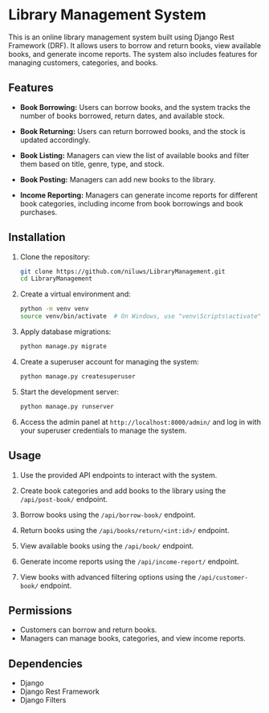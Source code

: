 # Library Management System

This is an online library management system built using Django Rest Framework (DRF). It allows users to borrow and return books, view available books, and generate income reports. The system also includes features for managing customers, categories, and books.

## Features

- **Book Borrowing:** Users can borrow books, and the system tracks the number of books borrowed, return dates, and available stock.

- **Book Returning:** Users can return borrowed books, and the stock is updated accordingly.

- **Book Listing:** Managers can view the list of available books and filter them based on title, genre, type, and stock.

- **Book Posting:** Managers can add new books to the library.

- **Income Reporting:** Managers can generate income reports for different book categories, including income from book borrowings and book purchases.

## Installation

1. Clone the repository:

   ```bash
   git clone https://github.com/niluws/LibraryManagement.git
   cd LibraryManagement
   ```

2. Create a virtual environment and:

   ```bash
   python -m venv venv
   source venv/bin/activate  # On Windows, use "venv\Scripts\activate"
   ```

3. Apply database migrations:

   ```bash
   python manage.py migrate
   ```

4. Create a superuser account for managing the system:

   ```bash
   python manage.py createsuperuser
   ```

5. Start the development server:

   ```bash
   python manage.py runserver
   ```

6. Access the admin panel at `http://localhost:8000/admin/` and log in with your superuser credentials to manage the system.

## Usage

1. Use the provided API endpoints to interact with the system.

2. Create book categories and add books to the library using the `/api/post-book/` endpoint.

3. Borrow books using the `/api/borrow-book/` endpoint.

4. Return books using the `/api/books/return/<int:id>/` endpoint.

5. View available books using the `/api/book/` endpoint.

6. Generate income reports using the `/api/income-report/` endpoint.

7. View books with advanced filtering options using the `/api/customer-book/` endpoint.

## Permissions

- Customers can borrow and return books.
- Managers can manage books, categories, and view income reports.

## Dependencies

- Django
- Django Rest Framework
- Django Filters
